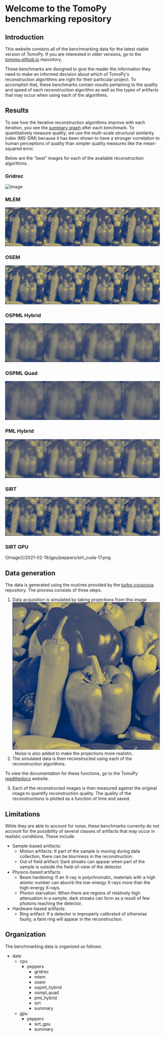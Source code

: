 # Welcome to the TomoPy benchmarking repository

## Introduction

This website contains all of the benchmarking data for the latest stable version of TomoPy. If you are interested in older versions, go to the [tomopy.github.io](https://github.com/tomopy/tomopy.github.io) repository. 

These benchmarks are designed to give the reader the information they need to make an informed decision about which of TomoPy's reconstruction algorithms are right for their particular project. To accomplish that, these benchmarks contain results pertaining to the quality and speed of each reconstruction algorithm as well as the types of artifacts that may occur when using each of the algorithms. 

## Results
To see how the iterative reconstruction algorithms improve with each iteration, you see the [summary graph](https://github.com/tomopy/tomopy.github.io/blob/main/2021-02-19/cpu/peppers/summary.svg) after each benchmark. To quantitatively measure quality, we use the multi-scale structural similarity index (MS-SIM) because it has been shown to have a stronger correlation to human perceptions of quality than simpler quality measures like the mean-squared error. 

Below are the "best" images for each of the available reconstruction algorithms.

### Gridrec
![Image](/2021-02-19/cpu/peppers/gridrec-0.png)
### MLEM
![Image](/2021-02-19/cpu/peppers/mlem-5.png)
### OSEM
![Image](/2021-02-19/cpu/peppers/osem-5.png)
### OSPML Hybrid
![Image](/2021-02-19/cpu/peppers/ospml_hybrid-5.png)
### OSPML Quad
![Image](/2021-02-19/cpu/peppers/ospml_quad-5.png)
### PML Hybrid
![Image](/2021-02-19/cpu/peppers/pml_hybrid-5.png)
### SIRT 
![Image](/2021-02-19/cpu/peppers/sirt-5.png)
### SIRT GPU
![Image](/2021-02-19/gpu/peppers/sirt_cuda-17.png

## Data generation

The data is generated using the routines provided by the [turbo-couscous](https://github.com/tomopy/turbo-couscous) repository. The process consists of three steps. 
1. Data acquisition is simulated by taking projections from this image ![Image](/2021-02-08/peppers/original.png). Noise is also added to make the projections more realistic.
2. The simulated data is then reconstructed using each of the reconstruction algorithms.

To view the documentation for these functions, go to the TomoPy [readthedocs](https://tomopy.readthedocs.io/en/latest/api/tomopy.recon.algorithm.html) website.

3. Each of the reconstructed images is then measured against the original image to quantify reconstruction quality. The quality of the reconstructions is plotted as a function of time and saved.

## Limitations

While they are able to account for noise, these benchmarks currently do not account for the possibility of several classes of artifacts that may occur in realistic conditions. These include
- Sample-based artifacts: 
  - Motion artifacts: If part of the sample is moving during data collection, there can be blurriness in the reconstruction.
  - Out of field artifact: Dark streaks can appear when part of the sample is outside the field-of-view of the detector.
- Physics-based artifacts
  - Beam hardening: If an X-ray is polychromatic, materials with a high atomic number can absorb the low-energy X-rays more than the high-energy X-rays.
  - Photon starvation: When there are regions of relatively high attenuation in a sample, dark streaks can form as a result of few photons reaching the detector. 
- Hardware-based artifacts:
  - Ring artifact: If a detector is improperly calibrated of otherwise faulty, a faint ring will appear in the reconstruction.

## Organization

The benchmarking data is organized as follows:

- date
  - cpu
    - peppers
      - gridrec
      - mlem
      - osem
      - ospml_hybrid
      - osmpl_quad
      - pml_hybrid
      - sirt
      - summary
  - gpu
    - peppers
      - sirt_gpu
      - summary





